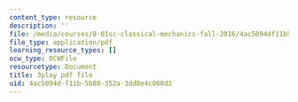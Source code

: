 ```yaml
---
content_type: resource
description: ''
file: /media/courses/8-01sc-classical-mechanics-fall-2016/4ac5094df11b5b08352a3dd8e4c060d3_d2POYCmmM8A.pdf
file_type: application/pdf
learning_resource_types: []
ocw_type: OCWFile
resourcetype: Document
title: 3play pdf file
uid: 4ac5094d-f11b-5b08-352a-3dd8e4c060d3
---
```


